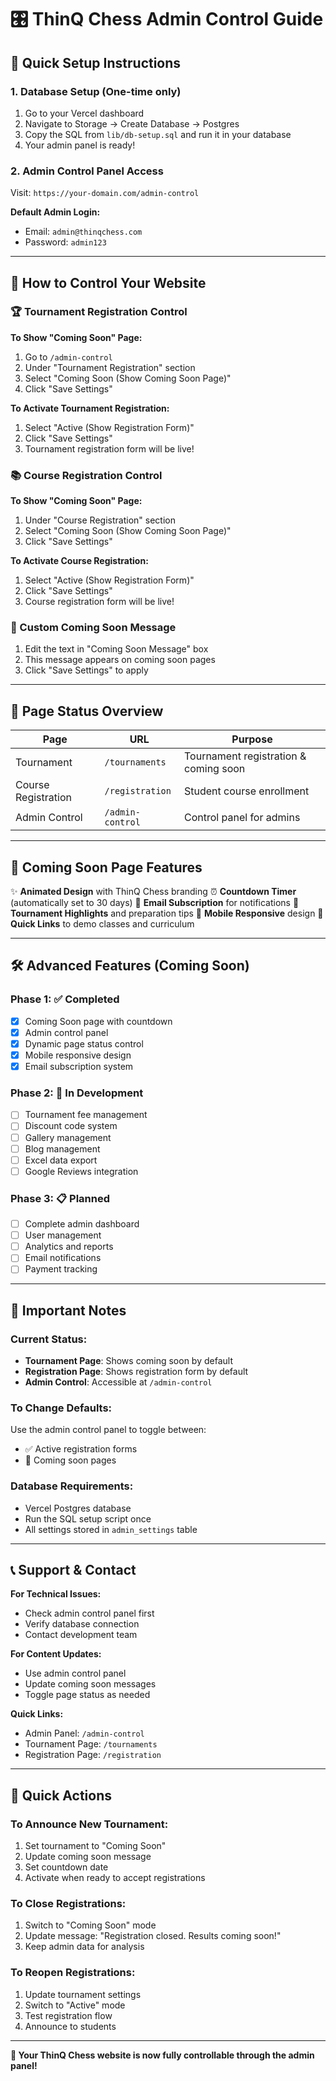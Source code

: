 # 🎛️ ThinQ Chess Admin Control Guide

## 🚀 Quick Setup Instructions

### 1. Database Setup (One-time only)
1. Go to your Vercel dashboard
2. Navigate to Storage → Create Database → Postgres
3. Copy the SQL from `lib/db-setup.sql` and run it in your database
4. Your admin panel is ready!

### 2. Admin Control Panel Access
Visit: `https://your-domain.com/admin-control`

**Default Admin Login:**
- Email: `admin@thinqchess.com`
- Password: `admin123`

---

## 🎯 How to Control Your Website

### 🏆 Tournament Registration Control

**To Show "Coming Soon" Page:**
1. Go to `/admin-control`
2. Under "Tournament Registration" section
3. Select "Coming Soon (Show Coming Soon Page)"
4. Click "Save Settings"

**To Activate Tournament Registration:**
1. Select "Active (Show Registration Form)"
2. Click "Save Settings"
3. Tournament registration form will be live!

### 📚 Course Registration Control

**To Show "Coming Soon" Page:**
1. Under "Course Registration" section
2. Select "Coming Soon (Show Coming Soon Page)"
3. Click "Save Settings"

**To Activate Course Registration:**
1. Select "Active (Show Registration Form)"
2. Click "Save Settings"
3. Course registration form will be live!

### 💬 Custom Coming Soon Message

1. Edit the text in "Coming Soon Message" box
2. This message appears on coming soon pages
3. Click "Save Settings" to apply

---

## 📱 Page Status Overview

| Page | URL | Purpose |
|------|-----|---------|
| Tournament | `/tournaments` | Tournament registration & coming soon |
| Course Registration | `/registration` | Student course enrollment |
| Admin Control | `/admin-control` | Control panel for admins |

---

## 🎨 Coming Soon Page Features

✨ **Animated Design** with ThinQ Chess branding
⏰ **Countdown Timer** (automatically set to 30 days)
📧 **Email Subscription** for notifications
🎯 **Tournament Highlights** and preparation tips
📱 **Mobile Responsive** design
🔗 **Quick Links** to demo classes and curriculum

---

## 🛠️ Advanced Features (Coming Soon)

### Phase 1: ✅ Completed
- [x] Coming Soon page with countdown
- [x] Admin control panel
- [x] Dynamic page status control
- [x] Mobile responsive design
- [x] Email subscription system

### Phase 2: 🔄 In Development
- [ ] Tournament fee management
- [ ] Discount code system
- [ ] Gallery management
- [ ] Blog management
- [ ] Excel data export
- [ ] Google Reviews integration

### Phase 3: 📋 Planned
- [ ] Complete admin dashboard
- [ ] User management
- [ ] Analytics and reports
- [ ] Email notifications
- [ ] Payment tracking

---

## 🚨 Important Notes

### Current Status:
- **Tournament Page**: Shows coming soon by default
- **Registration Page**: Shows registration form by default
- **Admin Control**: Accessible at `/admin-control`

### To Change Defaults:
Use the admin control panel to toggle between:
- ✅ Active registration forms
- 🚧 Coming soon pages

### Database Requirements:
- Vercel Postgres database
- Run the SQL setup script once
- All settings stored in `admin_settings` table

---

## 📞 Support & Contact

**For Technical Issues:**
- Check admin control panel first
- Verify database connection
- Contact development team

**For Content Updates:**
- Use admin control panel
- Update coming soon messages
- Toggle page status as needed

**Quick Links:**
- Admin Panel: `/admin-control`
- Tournament Page: `/tournaments`
- Registration Page: `/registration`

---

## 🎯 Quick Actions

### To Announce New Tournament:
1. Set tournament to "Coming Soon"
2. Update coming soon message
3. Set countdown date
4. Activate when ready to accept registrations

### To Close Registrations:
1. Switch to "Coming Soon" mode
2. Update message: "Registration closed. Results coming soon!"
3. Keep admin data for analysis

### To Reopen Registrations:
1. Update tournament settings
2. Switch to "Active" mode
3. Test registration flow
4. Announce to students

---

**🎉 Your ThinQ Chess website is now fully controllable through the admin panel!**
